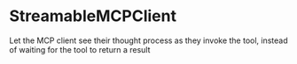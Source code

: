 # StreamableMCPClient
Let the MCP client see their thought process as they invoke the tool, instead of waiting for the tool to return a result

